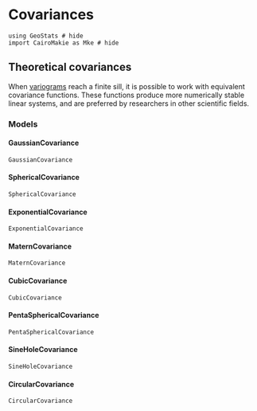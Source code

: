 # Covariances

```@example covariances
using GeoStats # hide
import CairoMakie as Mke # hide
```

## Theoretical covariances

When [variograms](variograms.md) reach a finite sill, it is possible to work with
equivalent covariance functions. These functions produce more numerically stable
linear systems, and are preferred by researchers in other scientific fields.

### Models

#### GaussianCovariance

```@docs
GaussianCovariance
```

#### SphericalCovariance

```@docs
SphericalCovariance
```

#### ExponentialCovariance

```@docs
ExponentialCovariance
```

#### MaternCovariance

```@docs
MaternCovariance
```

#### CubicCovariance

```@docs
CubicCovariance
```

#### PentaSphericalCovariance

```@docs
PentaSphericalCovariance
```

#### SineHoleCovariance

```@docs
SineHoleCovariance
```

#### CircularCovariance

```@docs
CircularCovariance
```
